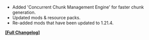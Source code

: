 




- Added 'Concurrent Chunk Management Engine' for faster chunk generation.
- Updated mods & resource packs.
- Re-added mods that have been updated to 1.21.4.

**[[Full Changelog]](https://crismpack.net/breakneck/changelogs/1.21/1.21.4#v4.4.0)**